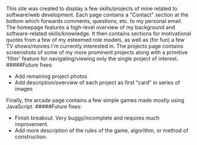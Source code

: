This site was created to display a few skills/projects of mine related to software/web development. Each page contains a "Contact" section at the bottom which forwards comments, questions, etc. to my personal email.
The homepage features a high-level overview of my background and software-related skills/knowledge. It then contains sections for motivational quotes from a few of my esteemed role models, as well as (for fun) a few TV shows/movies I'm currently interested in. 
The projects page contains screenshots of some of my more prominent projects along with a primitive 'filter' feature for navigating/viewing only the single project of interest.
#####Future fixes:
- Add remaining project photos
- Add description/overview of each project as first "card" in series of images

Finally, the arcade page contains a few simple games made mostly using JavaScript. 
#####Future fixes:
- Finish breakout. Very buggy/incomplete and requires much improvement. 
- Add more description of the rules of the game, algorithm, or method of construction.

